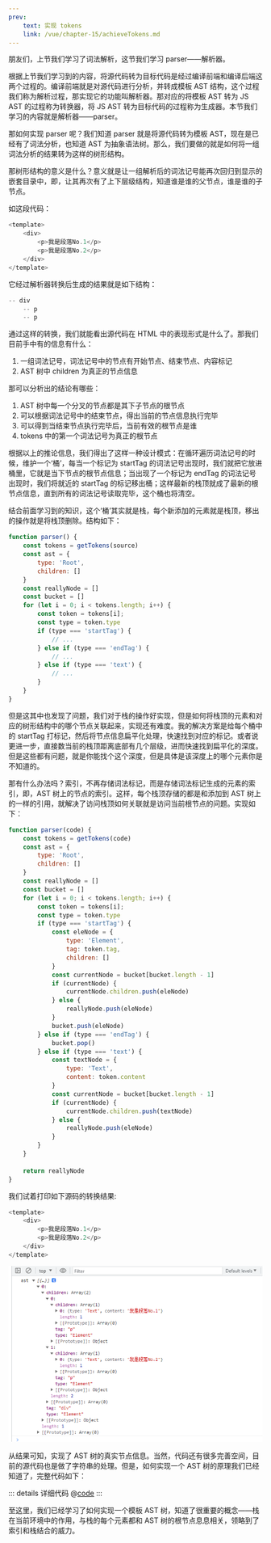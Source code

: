 ```yaml
---
prev:
    text: 实现 tokens
    link: /vue/chapter-15/achieveTokens.md
---
```


朋友们，上节我们学习了词法解析，这节我们学习 parser——解析器。

根据上节我们学习到的内容，将源代码转为目标代码是经过编译前端和编译后端这两个过程的。编译前端就是对源代码进行分析，并转成模板 AST 结构，这个过程我们称为解析过程，那实现它的功能叫解析器。那对应的将模板 AST 转为 JS AST 的过程称为转换器，将 JS AST 转为目标代码的过程称为生成器。本节我们学习的内容就是解析器——parser。

那如何实现 parser 呢？我们知道 parser 就是将源代码转为模板 AST，现在是已经有了词法分析，也知道 AST 为抽象语法树。那么，我们要做的就是如何将一组词法分析的结果转为这样的树形结构。

那树形结构的意义是什么？意义就是让一组解析后的词法记号能再次回归到显示的嵌套目录中，即，让其再次有了上下层级结构，知道谁是谁的父节点，谁是谁的子节点。

如这段代码：

```js
<template>
    <div>
        <p>我是段落No.1</p>
        <p>我是段落No.2</p>
    </div>
</template>
```

它经过解析器转换后生成的结果就是如下结构：

```js
-- div  
    -- p  
    -- p  
```

通过这样的转换，我们就能看出源代码在 HTML 中的表现形式是什么了。那我们目前手中有的信息有什么：

1. 一组词法记号，词法记号中的节点有开始节点、结束节点、内容标记
2. AST 树中 children 为真正的节点信息

那可以分析出的结论有哪些：

1. AST 树中每一个分叉的节点都是其下子节点的根节点
2. 可以根据词法记号中的结束节点，得出当前的节点信息执行完毕
3. 可以得到当结束节点执行完毕后，当前有效的根节点是谁
4. tokens 中的第一个词法记号为真正的根节点

根据以上的推论信息，我们得出了这样一种设计模式：在循环遍历词法记号的时候，维护一个‘桶’，每当一个标记为 startTag 的词法记号出现时，我们就把它放进桶里，它就是当下节点的根节点信息；当出现了一个标记为 endTag 的词法记号出现时，我们将就近的 startTag 的标记移出桶；这样最新的栈顶就成了最新的根节点信息，直到所有的词法记号读取完毕，这个桶也将清空。

结合前面学习到的知识，这个‘桶’其实就是栈，每个新添加的元素就是栈顶，移出的操作就是将栈顶删除。结构如下：

```js
function parser() {
    const tokens = getTokens(source)
    const ast = {
        type: 'Root',
        children: []
    }
    const reallyNode = []
    const bucket = []
    for (let i = 0; i < tokens.length; i++) {
        const token = tokens[i];
        const type = token.type
        if (type === 'startTag') {
            // ...
        } else if (type === 'endTag') {
            // ...
        } else if (type === 'text') {
            // ...
        }
    }
}
```

但是这其中也发现了问题，我们对于栈的操作好实现，但是如何将栈顶的元素和对应的树形结构中的哪个节点关联起来，实现还有难度。我的解决方案是给每个桶中的 startTag 打标记，然后将节点信息扁平化处理，快速找到对应的标记。或者说更进一步，直接数当前的栈顶距离底部有几个层级，进而快速找到扁平化的深度。但是这些都有问题，就是你能找个这个深度，但是具体是该深度上的哪个元素你是不知道的。

那有什么办法吗？索引，不再存储词法标记，而是存储词法标记生成的元素的索引，即，AST 树上的节点的索引。这样，每个栈顶存储的都是和添加到 AST 树上的一样的引用，就解决了访问栈顶如何关联就是访问当前根节点的问题。实现如下：

```js
function parser(code) {
    const tokens = getTokens(code)
    const ast = {
        type: 'Root',
        children: []
    }
    const reallyNode = []
    const bucket = []
    for (let i = 0; i < tokens.length; i++) {
        const token = tokens[i];
        const type = token.type
        if (type === 'startTag') {
            const eleNode = {
                type: 'Element',
                tag: token.tag,
                children: []
            }
            const currentNode = bucket[bucket.length - 1]
            if (currentNode) {
                currentNode.children.push(eleNode)
            } else {
                reallyNode.push(eleNode)
            }
            bucket.push(eleNode)
        } else if (type === 'endTag') {
            bucket.pop()
        } else if (type === 'text') {
            const textNode = {
                type: 'Text',
                content: token.content
            }
            const currentNode = bucket[bucket.length - 1]
            if (currentNode) {
                currentNode.children.push(textNode)
            } else {
                reallyNode.push(eleNode)
            }
        }
    }

    return reallyNode
}
```

我们试着打印如下源码的转换结果:

```js
<template>
    <div>
        <p>我是段落No.1</p>
        <p>我是段落No.2</p>
    </div>
</template>
```

![图片](/img/49.png)

从结果可知，实现了 AST 树的真实节点信息。当然，代码还有很多完善空间，目前的源代码也是做了字符串的处理。但是，如何实现一个 AST 树的原理我们已经知道了，完整代码如下：

::: details 详细代码
@[code](../source/v.0.0.20/index.js)
:::

至这里，我们已经学习了如何实现一个模板 AST 树，知道了很重要的概念——栈在当前环境中的作用，与栈的每个元素都和 AST 树的根节点息息相关，领略到了索引和栈结合的威力。